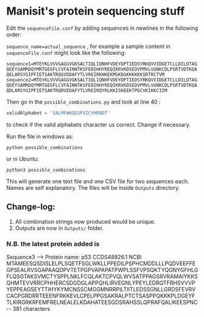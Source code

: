# Manisit's protein sequencing stuff

Edit the `sequenceFile.conf` by adding sequences in newlines in the following order:

`sequence_name=actual_sequence` , for example a sample content in `sequenceFile.conf` might look like the following:

`sequence1=MTEYKLVVVGAGGVGKSALTIQLIQNHFVDEYDPTIEDSYRKQVVIDGETCLLDILDTAGQEEYSAMRDQYMRTGEGFLCVFAINNTKSFEDIHHYREQIKRVKDSEDVPMVLVGNKCDLPSRTVDTKQAQELARSYGIPFIETSAKTRQGVDDAFYTLVREIRKHKEKMSKDGKKKKKKSRTRCTVM
sequence2=MTEYKLVVVGAGGVGKSALTIQLIQNHFVDEYDPTIEDSYRKQVVIDGETCLLDILDTAGQEEYSAMRDQYMRTGEGFLCVFAINNTKSFEDIHHYREQIKRVKDSEDVPMVLVGNKCDLPSRTVDTKQAQDLARSYGIPFIETSAKTRQRVEDAFYTLVREIRQYRLKKISKEEKTPGCVKIKKCIIM`

Then go in the `possible_combinations.py` and look at line 40 : 
```python
validAlphabet = 'GALMFWKQESPVICYHRNDT'
```
to check if the valid alphabets character us correct. Change if necessary.

Run the file in windows as:
```
python possible_combinations
```
or in Ubuntu:
```
python3 possible_combinations
```

This will generate one text file and one CSV file for two sequences each. Names are self explanatory. The files will be inside `Outputs` directory.

## Change-log:
1. All combination strings now produced would be unique.
2. Outputs are now in `Outputs/` folder.

### N.B. the latest protein added is 
Sequence3 --> Protein name: p53 CCDS48826.1 NCBI
MTAMEESQSDISLELPLSQETFSGLWKLLPPEDILPSPHCMDDLLLPQDVEEFFEGPSEALRVSGAPAAQDPVTETPGPVAPAPATPWPLSSFVPSQKTYQGNYGFHLGFLQSGTAKSVMCTYSPPLNKLFCQLAKTCPVQLWVSATPPAGSRVRAMAIYKKSQHMTEVVRRCPHHERCSDGDGLAPPQHLIRVEGNLYPEYLEDRQTFRHSVVVPYEPPEAGSEYTTIHYKYMCNSSCMGGMNRRPILTIITLEDSSGNLLGRDSFEVRVCACPGRDRRTEEENFRKKEVLCPELPPGSAKRALPTCTSASPPQKKKPLDGEYFTLKIRGRKRFEMFRELNEALELKDAHATEESGDSRAHSSLQPRAFQALIKEESPNC -- 381 characters